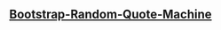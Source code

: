 ## [Bootstrap-Random-Quote-Machine](https://diogobatista1.github.io/Bootstrap-Random-Quote-Machine/)
